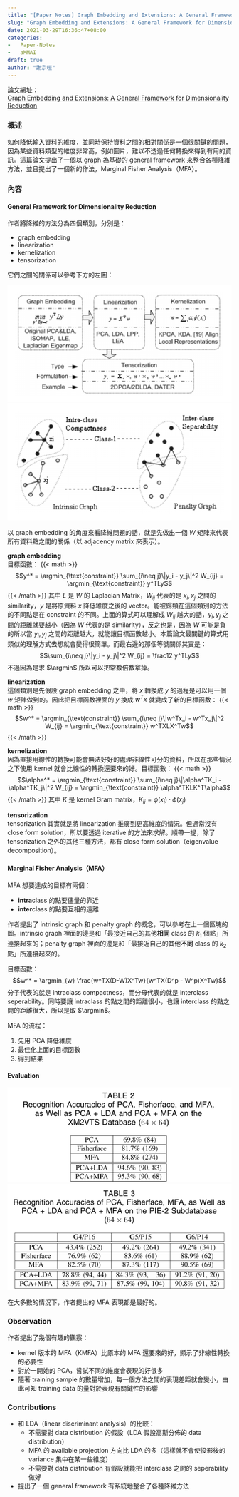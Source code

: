```yaml
---
title: "[Paper Notes] Graph Embedding and Extensions: A General Framework for Dimensionality Reduction"
slug: "Graph Embedding and Extensions: A General Framework for Dimensionality Reduction"
date: 2021-03-29T16:36:47+08:00
categories:
-   Paper-Notes
-   aMMAI
draft: true
author: "謝宗晅"
---
```


論文網址：\
[Graph Embedding and Extensions: A General Framework for Dimensionality Reduction](https://ieeexplore.ieee.org/document/4016549)

### 概述

如何降低輸入資料的維度，並同時保持資料之間的相對關係是一個很關鍵的問題，因為某些資料類型的維度非常高，例如圖片，難以不透過任何轉換來得到有用的資訊。這篇論文提出了一個以 graph 為基礎的 general framework 來整合各種降維方法，並且提出了一個新的作法，Marginal Fisher Analysis（MFA）。

### 內容

#### General Framework for Dimensionality Reduction

作者將降維的方法分為四個類別，分別是：
* graph embedding
* linearization
* kernelization
* tensorization

它們之間的關係可以參考下方的左圖：

![降維方法之間的關係（來源：原論文）](structure.png)
![intrinsic and penalty graph（來源：原論文）](penalty.png)

以 graph embedding 的角度來看降維問題的話，就是先做出一個 $W$ 矩陣來代表所有資料點之間的關係（以 adjacency matrix 來表示）。

**graph embedding**\
目標函數：
{{< math >}}
$$y^* = \argmin_{\text{constraint}} \sum_{i\neq j}\|y_i - y_j\|^2 W_{ij} = \argmin_{\text{constraint}} y^TLy$$
{{< /math >}}
其中 $L$ 是 $W$ 的 Laplacian Matrix，$W_{ij}$ 代表的是 $x_i, x_j$ 之間的 similarity，$y$ 是將原資料 $x$ 降低維度之後的 vector。能被歸類在這個類別的方法的不同點是在 constraint 的不同。上面的算式可以理解成 $W_{ij}$ 越大的話，$y_i, y_j$ 之間的距離就要越小（因為 $W$ 代表的是 similarity），反之也是，因為 $W$ 可能是負的所以當 $y_i, y_j$ 之間的距離越大，就能讓目標函數越小。本篇論文最關鍵的算式用類似的理解方式去想就會變得很簡單。而最右邊的那個等號關係其實是：
$$\sum_{i\neq j}\|y_i - y_j\|^2 W_{ij} = \frac12 y^TLy$$
不過因為是求 $\argmin$ 所以可以把常數倍數拿掉。

**linearization**\
這個類別是先假設 graph embedding 之中，將 $x$ 轉換成 $y$ 的過程是可以用一個 $w$ 矩陣做到的。因此把目標函數裡面的 $y$ 換成 $w^Tx$ 就變成了新的目標函數：
{{< math >}}
$$w^* = \argmin_{\text{constraint}} \sum_{i\neq j}\|w^Tx_i - w^Tx_j\|^2 W_{ij} = \argmin_{\text{constraint}} w^TXLX^Tw$$
{{< /math >}}

**kernelization**\
因為直接用線性的轉換可能會無法好好的處理非線性可分的資料，所以在那些情況之下使用 kernel 就會比線性的轉換還要來的好。目標函數：
{{< math >}}
$$\alpha^* = \argmin_{\text{constraint}} \sum_{i\neq j}\|\alpha^TK_i - \alpha^TK_j\|^2 W_{ij} = \argmin_{\text{constraint}} \alpha^TKLK^T\alpha$$
{{< /math >}}
其中 $K$ 是 kernel Gram matrix，$K_{ij} = \phi(x_i)\cdot\phi(x_j)$

**tensorization**\
tensorization 其實就是將 linearization 推廣到更高維度的情況。但通常沒有 close form solution，所以要透過 iterative 的方法來求解。順帶一提，除了 tensorization 之外的其他三種方法，都有 close form solution（eigenvalue decomposition）。

#### Marginal Fisher Analysis（MFA）

MFA 想要達成的目標有兩個：
* **intra**class 的點要儘量的靠近
* **inter**class 的點要互相的遠離

作者提出了 intrinsic graph 和 penalty graph 的概念，可以參考在上一個區塊的圖。intrinsic graph 裡面的邊是和「最接近自己的其他**相同** class 的 $k_1$ 個點」所連接起來的；penalty graph 裡面的邊是和「最接近自己的其他**不同** class 的 $k_2$ 點」所連接起來的。

目標函數：
$$w^* = \argmin_{w} \frac{w^TX(D-W)X^Tw}{w^TX(D^p - W^p)X^Tw}$$
分子代表的就是 intraclass compactness，而分母代表的就是 interclass seperability。同時要讓 intraclass 的點之間的距離很小，也讓 interclass 的點之間的距離很大，所以是取 $\argmin$。

MFA 的流程：
1. 先用 PCA 降低維度
2. 最佳化上面的目標函數
3. 得到結果

#### Evaluation

![臉部辨識的表現比較（來源：原論文）](table_2.png)
![另一個臉部辨識 dataset 的表現比較（來源：原論文）](table_3.png)

在大多數的情況下，作者提出的 MFA 表現都是最好的。

### Observation

作者提出了幾個有趣的觀察：
* kernel 版本的 MFA（KMFA）比原本的 MFA 還要來的好，顯示了非線性轉換的必要性
* 對於一開始的 PCA，嘗試不同的維度會表現的好很多
* 隨著 training sample 的數量增加，每一個方法之間的表現差距就會變小，由此可知 training data 的量對於表現有關鍵性的影響

### Contributions

* 和 LDA（linear discriminant analysis）的比較：
    * 不需要對 data distribution 的假設（LDA 假設高斯分佈的 data distribution）
    * MFA 的 available projection 方向比 LDA 的多（這樣就不會使投影後的 variance 集中在某一些維度）
    * 不需要對 data distribution 有假設就能把 interclass 之間的 seperability 做好
* 提出了一個 general framework 有系統地整合了各種降維方法
